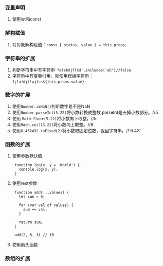 

### 变量声明

1. 使用let和const


### 解构赋值

1. 对对象解构赋值：`const { status, value } = this.props;`


### 字符串的扩展
1. 判断字符串中有字符串`'falskdjflkd'.includes('ab')//false`
2. 字符串中有变量引用，就使用模板字符串：`fjlafdjflajfas${this.props.value}`


### 数字的扩展
1. 使用`Number.isNaN()`判断数字是不是NaN
2. 使用`Number.parseInt(5.22)`将小数转换成整数,parseInt是去掉小数部分。//5
3. 使用 `Math.floor(5.22)`将小数向下取整。//5
4. 使用`Math.ceil(5.22)`将小数向上取整。//6
5. 使用`6.432432.toFixed(2)`将小数取固定位数，返回字符串。//'6.43'

### 函数的扩展
1. 使用参数默认值
		
		function log(x, y = 'World') {
		  console.log(x, y);
		}

2. 使用rest参数

		function add(...values) {
		  let sum = 0;

		  for (var val of values) {
		    sum += val;
		  }

		  return sum;
		}

		add(2, 5, 3) // 10

3. 使用箭头函数


### 数组的扩展

<!--stackedit_data:
eyJoaXN0b3J5IjpbMTMzMTMyMzcyMSwtMjE0NjMxMTk0MCwxMj
EwODQxMDcxXX0=
-->